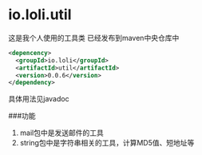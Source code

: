 io.loli.util
============
这是我个人使用的工具类
已经发布到maven中央仓库中

```xml
<depencency>
  <groupId>io.loli</groupId>
  <artifactId>util</artifactId>
  <version>0.0.6</version>
</dependency>
```
具体用法见javadoc

###功能
1. mail包中是发送邮件的工具
2. string包中是字符串相关的工具，计算MD5值、短地址等
